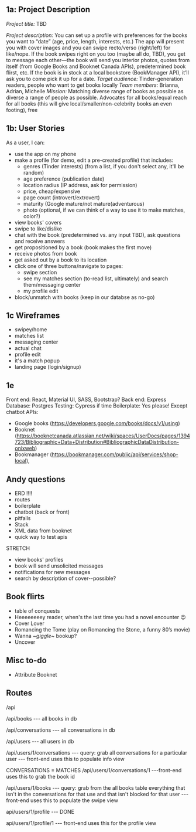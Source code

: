 ## 1a: Project Description

_Project title:_ TBD

_Project description:_ You can set up a profile with preferences for the books you want to “date” (age, price, length, interests, etc.) The app will present you with cover images and you can swipe recto/verso (right/left) for like/nope. If the book swipes right on you too (maybe all do, TBD), you get to message each other—the book will send you interior photos, quotes from itself (from Google Books and Booknet Canada APIs), predetermined book flirst, etc. If the book is in stock at a local bookstore (BookManager API), it’ll ask you to come pick it up for a date.
_Target audience:_ Tinder-generation readers, people who want to get books locally
_Team members:_ Brianna, Adrian, Michelle
_Mission:_ Matching diverse range of books as possible as diverse a range of people as possible. Advocates for all books/equal reach for all books (this will give local/smaller/non-celebrity books an even footing), free

## 1b: User Stories

As a user, I can:

- use the app on my phone
- make a profile (for demo, edit a pre-created profile) that includes:
  - genres (Tinder interests) (from a list, if you don't select any, it'll be random)
  - age preference (publication date)
  - location radius (IP address, ask for permission)
  - price, cheap/expensive
  - page count (introvert/extrovert)
  - maturity (Google mature/not mature(adventurous)
  - photo (optional, if we can think of a way to use it to make matches, color?)
- view books' covers
- swipe to like/dislike
- chat with the book (predetermined vs. any input TBD), ask questions and receive answers
- get propositioned by a book (book makes the first move)
- receive photos from book
- get asked out by a book to its location
- click one of three buttons/navigate to pages:
  - swipe section
  - see my matches section (to-read list, ultimately) and search them/messaging center
  - my profile edit
- block/unmatch with books (keep in our databse as no-go)

## 1c Wireframes

- swipey/home
- matches list
- messaging center
- actual chat
- profile edit
- it's a match popup
- landing page (login/signup)

## 1e

Front end: React, Material UI, SASS, Bootstrap?
Back end: Express
Database: Postgres
Testing: Cypress if time
Boilerplate: Yes please! Except chatbot
APIs:

- Google books (https://developers.google.com/books/docs/v1/using)
- Booknet (https://booknetcanada.atlassian.net/wiki/spaces/UserDocs/pages/1394723/Bibliographic+Data+Distribution#BibliographicDataDistribution-onixweb)
- Bookmanager (https://bookmanager.com/public/api/services/shop-local),

##

## Andy questions

- ERD !!!!
- routes
- boilerplate
- chatbot (back or front)
- pitfalls
- Stack
- XML data from booknet
- quick way to test apis

STRETCH

- view books' profiles
- book will send unsolicited messages
- notifications for new messages
- search by description of cover--possible?

## Book flirts

- table of conquests
- Heeeeeeeey reader, when's the last time you had a novel encounter :wink:
- Cover Lover
- Romancing the Tome (play on Romancing the Stone, a funny 80’s movie)
- Wanna _~giggle_~ bookup?
- Uncover

## Misc to-do

- Attribute Booknet

## Routes

/api

/api/books --- all books in db

/api/conversations --- all conversations in db

/api/users --- all users in db

/api/users/1/conversations --- query: grab all conversations for a particular user
--- front-end uses this to populate info view

CONVERSATIONS = MATCHES
/api/users/1/conversations/1
---front-end uses this to grab the book id

/api/users/1/books --- query: grab from the all books table everything that isn't in the conversations for that use and that isn't blocked for that user
--- front-end uses this to populate the swipe view

api/users/1/profile --- DONE

api/users/1/profile/1
--- front-end uses this for the profile view
